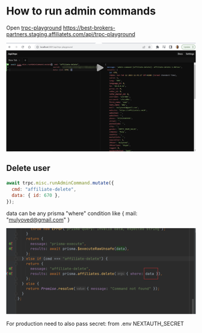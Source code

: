 # How to run admin commands

Open [trpc-playground](http://localhost:3001/api/trpc-playground)
https://best-brokers-partners.staging.affiliatets.com/api/trpc-playground

![img.png](docs/img.png)

## Delete user

```js
await trpc.misc.runAdminCommand.mutate({
  cmd: "affiliate-delete",
  data: { id: 670 },
});
```

data can be any prisma "where" condition like { mail: "mulyoved@gmail.com" }

![img_1.png](docs/img_1.png)

For production need to also pass
secret: from .env NEXTAUTH_SECRET
